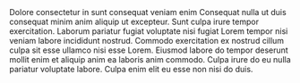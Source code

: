 <m-accordion>
    <span slot="title">Dolore consectetur in sunt consequat veniam enim</span>
    Consequat nulla ut duis consequat minim anim aliquip ut excepteur. Sunt culpa irure tempor exercitation. Laborum pariatur fugiat voluptate nisi fugiat Lorem tempor nisi veniam labore incididunt nostrud. Commodo exercitation ex nostrud cillum culpa sit esse ullamco nisi esse Lorem. Eiusmod labore do tempor deserunt mollit enim et aliquip anim ea laboris anim commodo. Culpa irure do eu nulla pariatur voluptate labore. Culpa enim elit eu esse non nisi do duis.
</m-accordion>